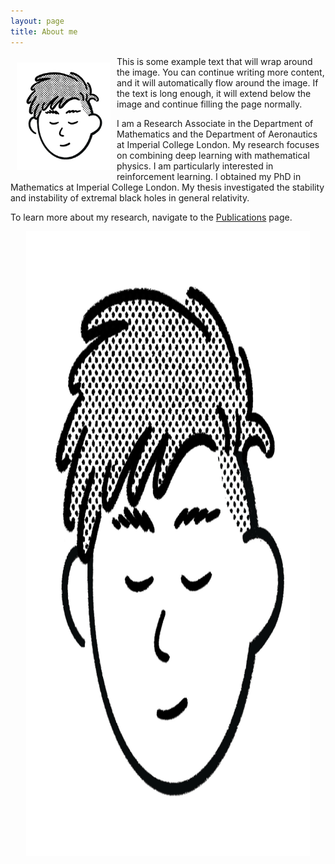 ```yaml
---
layout: page
title: About me
---
```


<p>
    <img src="../picture.jpg" alt="Image" style="float: left; margin: 10px; width: 150px; height: auto;">
    This is some example text that will wrap around the image. You can continue writing more content, and it will automatically flow around the image. 
    If the text is long enough, it will extend below the image and continue filling the page normally.
</p>


I am a Research Associate in the Department of Mathematics and the Department of Aeronautics at Imperial College London. My research focuses on combining deep learning with mathematical physics. I am particularly interested in reinforcement learning.
I obtained my PhD in Mathematics at Imperial College London.
My thesis investigated the stability and instability of extremal black holes in general relativity.

To learn more about my research, navigate to the [Publications](/publications) page.

<div style="text-align: center;">
    <img src="../picture.jpg" alt="A drawing" style="height: 25vh; width: auto; max-width: 90%;">
</div>

